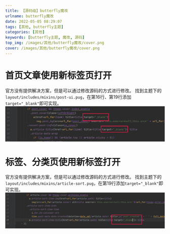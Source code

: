 ```yaml
---
title: 【源码级】butterfly魔改
urlname: butterfly魔改
date: 2022-05-05 08:29:07
tags: [其他, butterfly主题]
categories: [其他]
keywords: [butterfly主题, 魔改, 源码]
top_img: /images/其他/butterfly魔改/cover.png
cover: /images/其他/butterfly魔改/cover.png
---
```


# 首页文章使用新标签页打开
官方没有提供解决方案，但是可以通过修改源码的方式进行修改。
找到主题下的`layout/includes/mixins/post-ui.pug`，在第16行、第19行添加`target="_blank"`即可实现。
<img src="/images/其他/butterfly魔改/1.post-ui.pug文件.png">

# 标签、分类页使用新标签打开
官方没有提供解决方案，但是可以通过修改源码的方式进行修改。
找到主题下的`layout/includes/mixins/article-sort.pug`，在第19行添加`target="_blank"`即可实现。
<img src="/images/其他/butterfly魔改/2.article-sort.pug文件.png">
